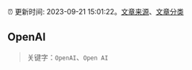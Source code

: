 :alarm_clock: 更新时间: 2023-09-21 15:01:22。[文章来源](/README.md)、[文章分类](/TAGS.md)

## OpenAI


> 关键字：`OpenAI`、`Open AI`



